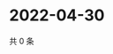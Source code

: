 # 2022-04-30

共 0 条

<!-- BEGIN WEIBO -->
<!-- 最后更新时间 Sat Apr 30 2022 16:15:37 GMT+0800 (China Standard Time) -->

<!-- END WEIBO -->
